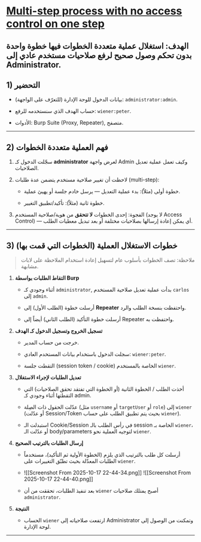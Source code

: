 # [Multi-step process with no access control on one step](https://portswigger.net/web-security/access-control/lab-multi-step-process-with-no-access-control-on-one-step)


**الهدف:** استغلال عملية متعددة الخطوات فيها خطوة واحدة بدون تحكم وصول صحيح لرفع صلاحيات مستخدم عادي إلى Administrator.
---

## 1) التحضير

- بيانات الدخول للوحة الإدارة (للتعرّف على الواجهة): `administrator:admin`.
    
- حساب الهدف الذي سنستخدمه للرفع: `wiener:peter`.
    
- الأدوات: Burp Suite (Proxy, Repeater), متصفح.
    

---

## 2) فهم العملية متعددة الخطوات

1. سجّلت الدخول كـ **administrator** لعرض واجهة Admin وكيف تعمل عملية تعديل الصلاحيات.
    
2. لاحظت أن تغيير صلاحية مستخدم يتضمن عدة طلبات (multi-step):
    
    - خطوة أولى (مثلاً): بدء عملية التعديل — يرسل خادم جلسة أو يهيئ عملية.
        
    - خطوة ثانية (مثلاً): تأكيد/تطبيق التغيير.
        
3. الفجوة: إحدى الخطوات **لا تتحقق** من هوية/صلاحية المستخدم (لا يوجد Access Control) — أي يمكن إعادة إرسالها بصلاحيات مختلفة أو بعد تبديل معطيات الطلب.
    

---

## 3) خطوات الاستغلال العملية (الخطوات التي قمت بها)

> ملاحظة: تصف الخطوات بأسلوب عام لتسهيل إعادة استخدام الملاحظة على لابات مشابهة.

1. **التقاط الطلبات بواسطة Burp**
    
    - أثناء وجودي كـ `administrator`, بدأت عملية تعديل صلاحية المستخدم `carlos` إلى `admin`.
        
    - أرسلت خطوة (الطلب الأول) إلى **Repeater** واحتفظت بنسخة الطلب والرد.
        
    - أرسلت خطوة التأكيد (الطلب الثاني) أيضاً إلى Repeater واحتفظت به.
        
2. **تسجيل الخروج وتسجيل الدخول كـ الهدف**
    
    - خرجت من حساب المدير.
        
    - سجلت الدخول باستخدام بيانات المستخدم العادي: `wiener:peter`.
        
    - التقطت جلسة (session token / cookie) الخاصة بالمستخدم `wiener`.
        
3. **تعديل الطلبات لإجراء الاستغلال**
    
    - أخذت الطلب / الخطوة الثانية (أو الخطوة التي تفتقد تحقق الصلاحيات) التي التقطتها أثناء وجودي كـ admin.
        
    - عدّلت الحقول ذات الصِلة (مثل `username` أو `targetUser` أو `role`) إلى `wiener` (أو عدّلت Session/Token بحيث يتم تطبيق الطلب على حساب `wiener`).
        
    - استبدلت الـ Cookie/Session في رأس الطلب بالـ session الخاصة بـ `wiener`، أو عدّلت الـ body/parameters لتوجيه العملية نحو `wiener`.
        
4. **إرسال الطلبات بالترتيب الصحيح**
    
    - أرسلت كل طلب بالترتيب الذي يلزم (الخطوة الأولية ثم التأكيد)، مستخدماً الطلبات المعدّلة بحيث تطبّق التغييرات على `wiener`.
    - 
        ![[Screenshot From 2025-10-17 22-44-34.png]]
		![[Screenshot From 2025-10-17 22-44-40.png]]

    - بعد تنفيذ الطلبات، تحققت من أن `wiener` أصبح يمتلك صلاحيات `administrator`.
        
5. **النتيجة**
    
    - الحساب `wiener` ارتفعت صلاحياته إلى Administrator وتمكنت من الوصول إلى لوحة الإدارة.
        

---

